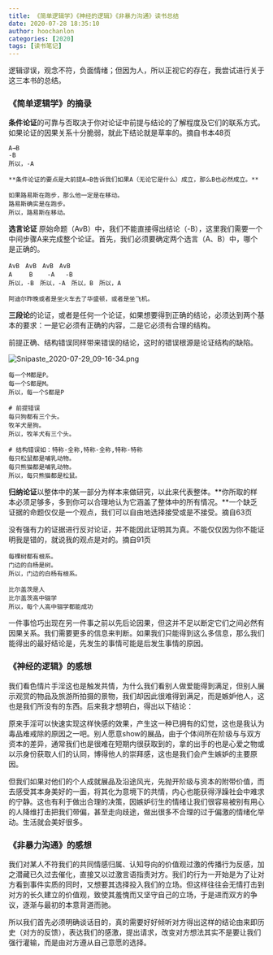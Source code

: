 ```yaml
---
title: 《简单逻辑学》《神经的逻辑》《非暴力沟通》读书总结
date: 2020-07-28 18:35:10
author: hoochanlon
categories: [2020]
tags: [读书笔记]
---
```


逻辑谬误，观念不符，负面情绪；但因为人，所以正视它的存在，我尝试进行关于这三本书的总结。<!-- more -->

### 《简单逻辑学》的摘录

**条件论证**的可靠与否取决于你对论证中前提与结论的了解程度及它们的联系方式。如果论证的因果关系十分脆弱，就此下结论就是草率的。摘自书本48页

```
A→B
-B
所以，-A

**条件论证的要点是大前提A→B告诉我们如果A（无论它是什么）成立，那么B也必然成立。**

如果路易斯在跑步，那么他一定是在移动。
路易斯确实是在跑步。
所以，路易斯在移动。
```

**选言论证** 原始命题（AvB）中，我们不能直接得出结论（-B），这里我们需要一个中间步骤A来完成整个论证。首先，我们必须要确定两个选言（A、B）中，哪个是正确的。

```
AvB　AvB　AvB　AvB
A　   B    -A   -B
所以，-B　所以，-A　所以，B　所以，A

阿迪尔昨晚或者是坐火车去了华盛顿，或者是坐飞机。
```

**三段论**的论证，或者是任何一个论证，如果想要得到正确的结论，必须达到两个基本的要求：一是它必须有正确的内容，二是它必须有合理的结构。

前提正确、结构错误同样带来错误的结论，这时的错误根源是论证结构的缺陷。

![Snipaste_2020-07-29_09-16-34.png](https://i.loli.net/2020/07/29/eAfaZ6hrHdGQTBL.png)

```
每一个M都是P。
每一个S都是M。
所以，每一个S都是P

# 前提错误
每只狗都有三个头。
牧羊犬是狗。
所以，牧羊犬有三个头。

# 结构错误如：特称-全称,特称-全称,特称-特称
每只松鼠都是哺乳动物。
每只熊猫都是哺乳动物。
所以，每只熊猫都是松鼠。
```

**归纳论证**以整体中的某一部分为样本来做研究，以此来代表整体。**你所取的样本必须足够多，多到你可以合理地认为它涵盖了整体中的所有情况。**一个缺乏证据的命题仅仅是一个观点，我们可以自由地选择接受或是不接受。摘自63页

没有强有力的证据进行反对论证，并不能因此证明其为真。不能仅仅因为你不能证明我是错的，就说我的观点是对的。摘自91页

```
每棵树都有根系。
门边的白杨是树。
所以，门边的白杨有根系。

比尔盖茨是人
比尔盖茨高中辍学
所以，每个人高中辍学都能成功

```

一件事恰巧出现在另一件事之前以先后论因果，但这并不足以断定它们之间必然有因果关系。我们需要更多的信息来判断。如果我们只能得到这么多信息，那么我们能得出的最好结论是，先发生的事情可能是后发生事情的原因。

### 《神经的逻辑》的感想

我们看色情片手淫这也是触发共情，为什么我们看别人做爱能得到满足，但别人展示观赏的物品及旅游所拍摄的景物，我们却因此很难得到满足，而是嫉妒他人，这也是我们所没有的东西。后来我才想明白，得出以下结论：

原来手淫可以快速实现这样快感的效果，产生这一种已拥有的幻觉，这也是我认为毒品难戒除的原因之一吧。别人愿意show的展品，由于个体间所在阶级与与双方资本的差异，通常我们也是很难在短期内很获取到的，拿的出手的也是心爱之物或以示身份获取人们的认同，博得他人的崇拜感，这也是我们会产生嫉妒的主要原因。

但我们如果对他们的个人成就展品及沿途风光，先抛开阶级与资本的附带价值，而去感受其本身美好的一面，将其化为意境下的共情，内心也能获得浮躁社会中难求的宁静。这也有利于做出合理的决策，因嫉妒衍生的情绪让我们很容易被别有用心的人降维打击把我们带偏，甚至走向歧途，做出很多不合理的过于偏激的情绪化举动。生活就会美好很多。

### 《非暴力沟通》的感想

我们对某人不符我们的共同情感归属、认知导向的价值观过激的传播行为反感，加之潜藏已久过去催化，直接又以过激言语指责对方。我们的行为一开始是为了让对方看到事件实质的同时，又想要其选择投入我们的立场。但这样往往会无情打击到对方的长久建立的价值观，致使其羞愧而又坚守自己的立场，于是进而双方的争议，逐渐与最初的本意背道而驰。

所以我们首先必须明确谈话目的，真的需要好好倾听对方得出这样的结论由来即历史（对方的反馈），表达我们的感激，提出请求，改变对方想法其实不是要让我们强行灌输，而是由对方遵从自己意愿的选择。
